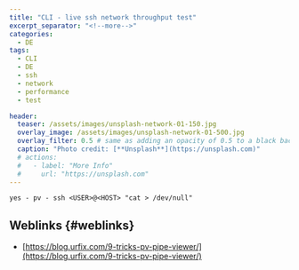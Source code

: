 ```yaml
---
title: "CLI - live ssh network throughput test"
excerpt_separator: "<!--more-->"
categories:
  - DE
tags:
  - CLI
  - DE
  - ssh
  - network
  - performance
  - test

header:
  teaser: /assets/images/unsplash-network-01-150.jpg
  overlay_image: /assets/images/unsplash-network-01-500.jpg
  overlay_filter: 0.5 # same as adding an opacity of 0.5 to a black background
  caption: "Photo credit: [**Unsplash**](https://unsplash.com)"
  # actions:
  #   - label: "More Info"
  #     url: "https://unsplash.com"
---
```



```
yes - pv - ssh <USER>@<HOST> "cat > /dev/null"
```

## Weblinks {#weblinks}

* [https://blog.urfix.com/9-tricks-pv-pipe-viewer/](https://blog.urfix.com/9-tricks-pv-pipe-viewer/)



